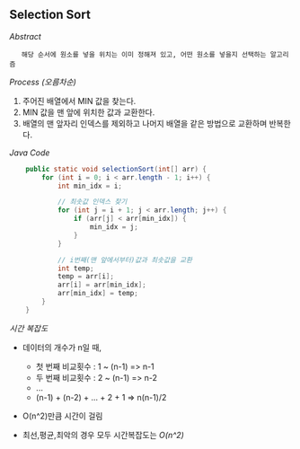 <h2> Selection Sort </h2>
<em>Abstract</em>

       해당 순서에 원소를 넣을 위치는 이미 정해져 있고, 어떤 원소를 넣을지 선택하는 알고리즘

<em>Process (오름차순)</em>

1.  주어진 배열에서 MIN 값을 찾는다.
2.  MIN 값을 맨 앞에 위치한 값과 교환한다.
3.  배열의 맨 앞자리 인덱스를 제외하고 나머지 배열을 같은 방법으로 교환하며 반복한다.

<em>Java Code</em>

```java
    public static void selectionSort(int[] arr) {
        for (int i = 0; i < arr.length - 1; i++) {
            int min_idx = i;

            // 최솟값 인덱스 찾기
            for (int j = i + 1; j < arr.length; j++) {
                if (arr[j] < arr[min_idx]) {
                    min_idx = j;
                }
            }

            // i번째(맨 앞에서부터)값과 최솟값을 교환
            int temp;
            temp = arr[i];
            arr[i] = arr[min_idx];
            arr[min_idx] = temp;
        }
    }
```

<em>시간 복잡도</em>

- 데이터의 개수가 n일 때,

  - 첫 번째 비교횟수 : 1 ~ (n-1) => n-1
  - 두 번째 비교횟수 : 2 ~ (n-1) => n-2
  - ...
  - (n-1) + (n-2) + ... + 2 + 1 => n(n-1)/2

- O(n^2)만큼 시간이 걸림
- 최선,평균,최악의 경우 모두 시간복잡도는 <em>O(n^2)</em>
